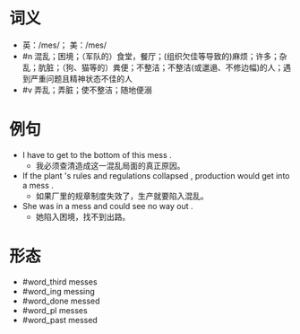 # 词义
- 英：/mes/； 美：/mes/
- #n 混乱；困境；（军队的）食堂，餐厅；(组织欠佳等导致的)麻烦；许多；杂乱；肮脏；（狗、猫等的）粪便；不整洁；不整洁(或邋遢、不修边幅)的人；遇到严重问题且精神状态不佳的人
- #v 弄乱；弄脏；使不整洁；随地便溺
# 例句
- I have to get to the bottom of this mess .
	- 我必须查清造成这一混乱局面的真正原因。
- If the plant 's rules and regulations collapsed , production would get into a mess .
	- 如果厂里的规章制度失效了，生产就要陷入混乱。
- She was in a mess and could see no way out .
	- 她陷入困境，找不到出路。
# 形态
- #word_third messes
- #word_ing messing
- #word_done messed
- #word_pl messes
- #word_past messed
